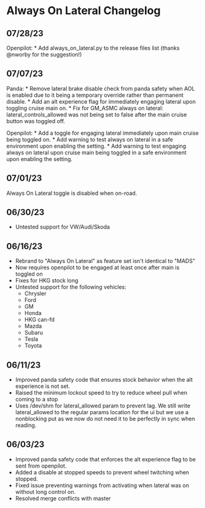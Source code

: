 # Always On Lateral Changelog

## 07/28/23
Openpilot:
    * Add always\_on\_lateral.py to the release files list (thanks @nworby for the suggestion!)

## 07/07/23
Panda:
    * Remove lateral brake disable check from panda safety when AOL is enabled
      due to it being a temporary override rather than permanent disable.
    * Add an alt experience flag for immediately engaging lateral upon toggling
      cruise main on.
    * Fix for GM\_ASMC always on lateral: lateral\_controls\_allowed was not
      being set to false after the main cruise button was toggled off.

Openpilot:
    * Add a toggle for engaging lateral immediately upon main cruise being
      toggled on.
    * Add warning to test always on lateral in a safe environment upon enabling
      the setting.
    * Add warning to test engaging always on lateral upon cruise main being
      toggled in a safe environment upon enabling the setting.

## 07/01/23
Always On Lateral toggle is disabled when on-road.

## 06/30/23
* Untested support for VW/Audi/Skoda

## 06/16/23
* Rebrand to "Always On Lateral" as feature set isn't identical to "MADS"
* Now requires openpilot to be engaged at least once after main is toggled on
* Fixes for HKG stock long
* Untested support for the following vehicles:
    - Chrysler
    - Ford
    - GM
    - Honda
    - HKG can-fd
    - Mazda
    - Subaru
    - Tesla
    - Toyota

## 06/11/23
* Improved panda safety code that ensures stock behavior when the alt experience
  is not set.
* Raised the minimum lockout speed to try to reduce wheel pull when coming to a
  stop
* Uses /dev/shm for lateral\_allowed param to prevent lag. We still write
  lateral\_allowed to the regular params location for the ui but we use a
  nonblocking put as we now do not need it to be perfectly in sync when reading.

## 06/03/23
* Improved panda safety code that enforces the alt experience flag to be sent
  from openpilot.
* Added a disable at stopped speeds to prevent wheel twitching when stopped.
* Fixed issue preventing warnings from activating when lateral was on without long control on.
* Resolved merge conflicts with master
